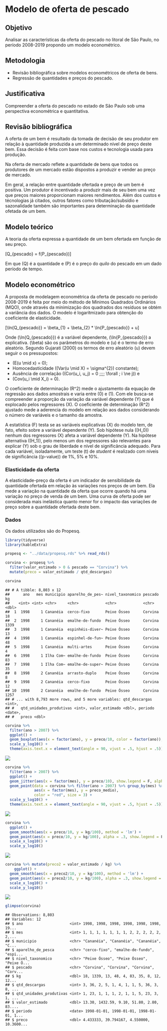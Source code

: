 Modelo de oferta de pescado
================

## Objetivo

Analisar as características da oferta do pescado no litoral de São
Paulo, no período 2008-2019 propondo um modelo econométrico.

## Metodologia

  - Revisão bibliográfica sobre modelos econométricos de oferta de bens.
  - Regressão de quantidades e preços do pescado.

## Justificativa

Compreender a oferta do pescado no estado de São Paulo sob uma
perspectiva econométrica e quantitativa.

## Revisão bibliográfica

A oferta de um bem é resultado da tomada de decisão de seu produtor em
relação à quantidade produzida a um determinado nível de preço deste
bem. Essa decisão é feita com base nos custos e tecnologia usada para
produção.

Na oferta de mercado reflete a quantidade de bens que todos os
produtores de um mercado estão dispostos a produzir e vender ao preço de
mercado.

Em geral, a relação entre quantidade ofertada e preço de um bem é
positiva. Um produtor é incentivado a produzir mais de seu bem uma vez
que preços maiores proporcionam maiores rendimentos. Além dos custos e
técnologias já citados, outros fatores como tributação/subsídio e
sazonalidade também são importantes para determinação da quantidade
ofetada de um bem.

## Modelo teórico

A teoria da oferta expressa a quantidade de um bem ofertada em função de
seu preço.

\[Q_{pescado} = f(P_{pescado})\]

Em que \(Q\) é a quantidade e \(P\) é o preço do *quilo* do pescado em
um dado período de tempo.

## Modelo econométrico

A proposta de modelagem econométrica da oferta de pescado no período
2008-2019 é feita por meio do método de Mínimos Quadrados Ordinários
(MQO), onde através da minimização dos quadrados dos resíduos se obtém a
variância dos dados. O modelo é logaritmizado para obtenção do
coeficiente de elasticidade.

\[\ln{Q_{pescado}} = \beta_{1} + \beta_{2} * \ln{P_{pescado}} + u\]

Onde \(\ln{Q_{pescado}}\) é a variável dependente, \(\ln{P_{pescado}}\)
a explicativa. \(\beta\) são os parâmetros do modelo e \(u\) é o termo
de erro aleatório. Segundo Gujarati (2000) os termos de erro aleatório
\(u\) devem seguir o os pressupostos:

  - \(E(u \mid x) = 0\);
  - Homocedasticidade (\(Var(u \mid X) = \sigma^{2}\) constante);
  - Ausência de correlação
    (\(Cor(u_i, u_j) = 0 \;\;\;\; \forall \; i \ne j\)) e
  - \(Cov(u_i \mid X_i) = 0\).

O coeficiente de determinação \(R^2\) mede o ajustamento da equação de
regressão aos dados amostrais e varia entre \(0\) e \(1\). Com ele
busca-se compreender a proporção da variação da variável dependente
\(Y\) que é explocado pelos regressores \(X\). O coeficiente de
determinação \(R^2\) ajustado mede a aderencia do modelo em relação aos
dados considerando o número de variáveis e o tamanho da amostra.

A estatística \(F\) testa se as variáveis explicativas \(X\) do modelo
tem, de fato, efeito sobre a variável dependente \(Y\). Sob hipótese
nula (\(H_0\)) nenhum dos regressores \(X\) afeta a variável dependente
\(Y\). Na hipótese alternativa (\(H_1\)), pelo menos um dos regressores
são relevantes para explicar \(Y\) sob o grau de liberdade e nível de
significãncia adequado. Para cada variável, isoladamente, um teste \(t\)
de *student* é realizado com níveis de significância (\(p-value\)) de
1%, 5% e 10%.

### Elasticidade da oferta

A elasticidade-preço da oferta é um indicador de sensibilidade da
quantidade ofertada em relação às variações nos preços de um bem. Ela
mede a variação na quantidade da oferta que ocorre quando há uma
variação no preço de venda de um bem. Uma curva de oferta pode ser
considerada mais inelástica quanto menor for o impacto das variações de
preço sobre a quantidade ofertada deste bem.

### Dados

Os dados utilizados são do Propesq.

``` r
library(tidyverse)
library(kableExtra)

propesq <- "../data/propesq.rds" %>% read_rds()

corvina <- propesq %>%
  filter(valor_estimado > 0 & pescado == "Corvina") %>%
  mutate(preco = valor_estimado / qtd_descargas)

corvina
```

    ## # A tibble: 8,803 x 12
    ##      ano   mes municipio aparelho_de_pes~ nivel_taxonomico pescado    kg
    ##    <int> <int> <chr>     <chr>            <chr>            <chr>   <dbl>
    ##  1  1998     1 Cananéia  cerco-fixo       Peixe Ósseo      Corvina    18
    ##  2  1998     1 Cananéia  emalhe-de-fundo  Peixe Ósseo      Corvina  1339
    ##  3  1998     1 Cananéia  espinhéis-diver~ Peixe Ósseo      Corvina    13
    ##  4  1998     1 Cananéia  espinhel-de-fun~ Peixe Ósseo      Corvina    48
    ##  5  1998     1 Cananéia  multi-artes      Peixe Ósseo      Corvina     4
    ##  6  1998     1 Ilha Com~ emalhe-de-fundo  Peixe Ósseo      Corvina    83
    ##  7  1998     1 Ilha Com~ emalhe-de-super~ Peixe Ósseo      Corvina    35
    ##  8  1998     2 Cananéia  arrasto-duplo    Peixe Ósseo      Corvina     8
    ##  9  1998     2 Cananéia  cerco-fixo       Peixe Ósseo      Corvina    12
    ## 10  1998     2 Cananéia  emalhe-de-fundo  Peixe Ósseo      Corvina  1257
    ## # ... with 8,793 more rows, and 5 more variables: qtd_descargas <int>,
    ## #   qtd_unidades_produtivas <int>, valor_estimado <dbl>, periodo <date>,
    ## #   preco <dbl>

``` r
corvina %>%
  filter(ano > 2007) %>%
  ggplot() +
  geom_boxplot(aes(x = factor(ano), y = preco/10, color = factor(ano)), show.legend = F) +
  scale_y_log10() +
  theme(axis.text.x = element_text(angle = 90, vjust = .5, hjust = .5))
```

![](modelo_mqo_simples_files/figure-gfm/unnamed-chunk-2-1.png)<!-- -->

``` r
corvina %>%
  filter(ano > 2007) %>%
  ggplot() +
  geom_jitter(aes(x = factor(mes), y = preco/10), show.legend = F, alpha=.1) +
  geom_point(data = corvina %>% filter(ano > 2007) %>% group_by(mes) %>% summarise(preco_medio = mean(preco/10)),
             aes(x = factor(mes), y = preco_medio),
             color = "red", size = 3) +
  scale_y_log10() +
  theme(axis.text.x = element_text(angle = 90, vjust = .5, hjust = .5))
```

![](modelo_mqo_simples_files/figure-gfm/unnamed-chunk-3-1.png)<!-- -->

``` r
corvina %>%
  ggplot() +
  geom_smooth(aes(x = preco/10, y = kg/100), method = 'lm') +
  geom_point(aes(x = preco/10, y = kg/100), alpha = .3, show.legend = F) +
  scale_x_log10() +
  scale_y_log10()
```

![](modelo_mqo_simples_files/figure-gfm/unnamed-chunk-4-1.png)<!-- -->

``` r
corvina %>% mutate(preco2 = valor_estimado / kg) %>%
    ggplot() +
  geom_smooth(aes(x = preco2/10, y = kg/100), method = 'lm') +
  geom_point(aes(x = preco2/10, y = kg/100), alpha = .3, show.legend = F) +
  scale_x_log10() +
  scale_y_log10()
```

![](modelo_mqo_simples_files/figure-gfm/unnamed-chunk-5-1.png)<!-- -->

``` r
glimpse(corvina)
```

    ## Observations: 8,803
    ## Variables: 12
    ## $ ano                     <int> 1998, 1998, 1998, 1998, 1998, 1998, 19...
    ## $ mes                     <int> 1, 1, 1, 1, 1, 1, 1, 2, 2, 2, 2, 2, 2,...
    ## $ municipio               <chr> "Cananéia", "Cananéia", "Cananéia", "C...
    ## $ aparelho_de_pesca       <chr> "cerco-fixo", "emalhe-de-fundo", "espi...
    ## $ nivel_taxonomico        <chr> "Peixe Ósseo", "Peixe Ósseo", "Peixe Ó...
    ## $ pescado                 <chr> "Corvina", "Corvina", "Corvina", "Corv...
    ## $ kg                      <dbl> 18, 1339, 13, 48, 4, 83, 35, 8, 12, 12...
    ## $ qtd_descargas           <int> 3, 36, 2, 5, 1, 4, 1, 1, 5, 36, 3, 8, ...
    ## $ qtd_unidades_produtivas <int> 1, 23, 1, 1, 1, 2, 1, 1, 5, 23, 3, 1, ...
    ## $ valor_estimado          <dbl> 13.30, 1432.59, 9.10, 51.80, 2.80, 83....
    ## $ periodo                 <date> 1998-01-01, 1998-01-01, 1998-01-01, 1...
    ## $ preco                   <dbl> 4.433333, 39.794167, 4.550000, 10.3600...
